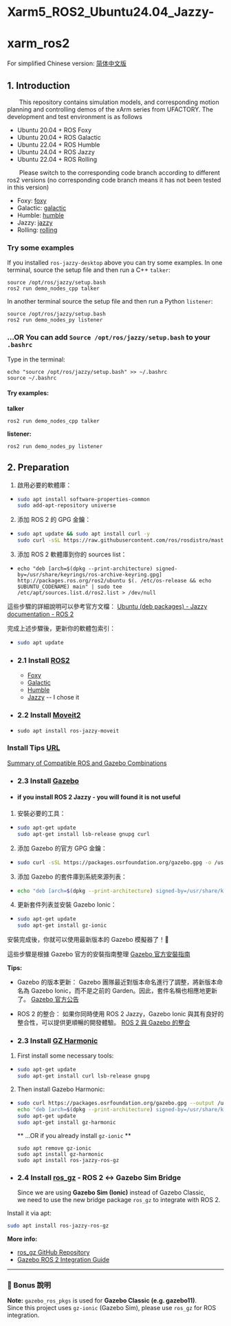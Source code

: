 # Xarm5_ROS2_Ubuntu24.04_Jazzy-

# xarm_ros2

For simplified Chinese version: [简体中文版](./ReadMe_cn.md)

## 1. Introduction

&ensp;&ensp;&ensp;&ensp;This repository contains simulation models, and corresponding motion planning and controlling demos of the xArm series from UFACTORY. The development and test environment is as follows
- Ubuntu 20.04 + ROS Foxy
- Ubuntu 20.04 + ROS Galactic
- Ubuntu 22.04 + ROS Humble
- Ubuntu 24.04 + ROS Jazzy
- Ubuntu 22.04 + ROS Rolling

&ensp;&ensp;&ensp;&ensp;Please switch to the corresponding code branch according to different ros2 versions (no corresponding code branch means it has not been tested in this version)
- Foxy: [foxy](https://github.com/xArm-Developer/xarm_ros2/tree/foxy)
- Galactic: [galactic](https://github.com/xArm-Developer/xarm_ros2/tree/galactic)
- Humble: [humble](https://github.com/xArm-Developer/xarm_ros2/tree/humble)
- Jazzy: [jazzy](https://github.com/xArm-Developer/xarm_ros2/tree/jazzy)
- Rolling: [rolling](https://github.com/xArm-Developer/xarm_ros2/tree/rolling)

### Try some examples
If you installed `ros-jazzy-desktop` above you can try some examples.
In one terminal, source the setup file and then run a C++ `talker`:
```
source /opt/ros/jazzy/setup.bash
ros2 run demo_nodes_cpp talker
```
In another terminal source the setup file and then run a Python `listener`:
```
source /opt/ros/jazzy/setup.bash
ros2 run demo_nodes_py listener
```
### ...OR You can add `Source /opt/ros/jazzy/setup.bash` to your `.bashrc`
Type in the terminal:
```
echo "source /opt/ros/jazzy/setup.bash" >> ~/.bashrc
source ~/.bashrc
```
#### Try examples:
**talker**
```
ros2 run demo_nodes_cpp talker
```
**listener:**
```
ros2 run demo_nodes_py listener
```
## 2. Preparation

1. 啟用必要的軟體庫：

- ``` bash
  sudo apt install software-properties-common
  sudo add-apt-repository universe
  ```
2. 添加 ROS 2 的 GPG 金鑰：
- ``` bash 
  sudo apt update && sudo apt install curl -y
  sudo curl -sSL https://raw.githubusercontent.com/ros/rosdistro/master/ros.key -o /usr/share/keyrings/    ros-archive-keyring.gpg
  ```
3. 添加 ROS 2 軟體庫到你的 sources list：
- ```
  echo "deb [arch=$(dpkg --print-architecture) signed-by=/usr/share/keyrings/ros-archive-keyring.gpg] http://packages.ros.org/ros2/ubuntu $(. /etc/os-release && echo $UBUNTU_CODENAME) main" | sudo tee /etc/apt/sources.list.d/ros2.list > /dev/null
  ```

這些步驟的詳細說明可以參考官方文檔：
[Ubuntu (deb packages) - Jazzy documentation - ROS 2](https://docs.ros.org/en/jazzy/Installation/Ubuntu-Install-Debs.html)



完成上述步驟後，更新你的軟體包索引：
- ```bash
  sudo apt update
  ```

- ### 2.1 Install [ROS2](https://docs.ros.org/) 
  - [Foxy](https://docs.ros.org/en/ros2_documentation/foxy/Installation.html)
  - [Galactic](https://docs.ros.org/en/ros2_documentation/galactic/Installation.html)
  - [Humble](https://docs.ros.org/en/ros2_documentation/humble/Installation.html)
  - [Jazzy](https://docs.ros.org/en/ros2_documentation/jazzy/Installation.html) -- I chose it

- ### 2.2 Install [Moveit2](https://moveit.ros.org/install-moveit2/binary/)
- ```
  sudo apt install ros-jazzy-moveit
  ```

### Install Tips [URL](https://gazebosim.org/docs/all/getstarted/)
[Summary of Compatible ROS and Gazebo Combinations](https://gazebosim.org/docs/latest/ros_installation/)

- ### 2.3 Install [Gazebo](https://classic.gazebosim.org/tutorials?tut=install_ubuntu)


- #### if you install ROS 2 Jazzy - ******************you will found it is not useful******************

1. 安裝必要的工具：
- ```bash
  sudo apt-get update
  sudo apt-get install lsb-release gnupg curl
  ```
2. 添加 Gazebo 的官方 GPG 金鑰：
- ```bash
  sudo curl -sSL https://packages.osrfoundation.org/gazebo.gpg -o /usr/share/keyrings/pkgs-osrf-archive-keyring.gpg
  ```
3. 添加 Gazebo 的套件庫到系統來源列表：
- ```bash
  echo "deb [arch=$(dpkg --print-architecture) signed-by=/usr/share/keyrings/pkgs-osrf-archive-keyring.gpg] http://packages.osrfoundation.org/gazebo/ubuntu-stable $(lsb_release -cs) main" | sudo tee /etc/apt/sources.list.d/gazebo-stable.list > /dev/null
  ```
4. 更新套件列表並安裝 Gazebo Ionic：
- ```bash
  sudo apt-get update
  sudo apt-get install gz-ionic
  ```

安裝完成後，你就可以使用最新版本的 Gazebo 模擬器了！🚀

這些步驟是根據 Gazebo 官方的安裝指南整理 [Gazebo 官方安裝指南](https://gazebosim.org/docs/latest/install_ubuntu/)

**Tips:**
- Gazebo 的版本更新： Gazebo 團隊最近對版本命名進行了調整，將新版本命名為 Gazebo Ionic，而不是之前的 Garden。因此，套件名稱也相應地更新了。 [Gazebo 官方公告](https://gazebosim.org/docs/latest/getstarted/)
  
- ROS 2 的整合： 如果你同時使用 ROS 2 Jazzy，Gazebo Ionic 與其有良好的整合性，可以提供更順暢的開發體驗。 [ROS 2 與 Gazebo 的整合](https://github.com/gazebosim/docs/blob/master/ros_installation.md)

- ### 2.3 Install [GZ Harmonic](https://gazebosim.org/docs/harmonic/install_ubuntu/)

1. First install some necessary tools:
- ```bash
  sudo apt-get update
  sudo apt-get install curl lsb-release gnupg
  ```
2. Then install Gazebo Harmonic:
- ```bash
  sudo curl https://packages.osrfoundation.org/gazebo.gpg --output /usr/share/keyrings/pkgs-osrf-archive-keyring.gpg
  echo "deb [arch=$(dpkg --print-architecture) signed-by=/usr/share/keyrings/pkgs-osrf-archive-keyring.gpg] http://packages.osrfoundation.org/gazebo/ubuntu-stable $(lsb_release -cs) main" | sudo tee /etc/apt/sources.list.d/gazebo-stable.list > /dev/null
  sudo apt-get update
  sudo apt-get install gz-harmonic
  ```
  
  ** ...OR if you already install `gz-ionic` **
  ```
  sudo apt remove gz-ionic
  sudo apt install gz-harmonic
  sudo apt install ros-jazzy-ros-gz
  ```
  
- ### 2.4 Install [ros_gz](https://github.com/gazebosim/ros_gz) - ROS 2 ↔ Gazebo Sim Bridge

  Since we are using **Gazebo Sim (Ionic)** instead of Gazebo Classic,  
we need to use the new bridge package `ros_gz` to integrate with ROS 2.

Install it via apt:

```bash
sudo apt install ros-jazzy-ros-gz
```
**More info:**
- [ros_gz GitHub Repository](https://github.com/gazebosim/ros_gz)
- [Gazebo ROS 2 Integration Guide](https://gazebosim.org/docs/latest/ros_installation/)

---

### 💬 Bonus 說明
**Note:** 
`gazebo_ros_pkgs` is used for **Gazebo Classic (e.g. gazebo11)**.  
Since this project uses `gz-ionic` (Gazebo Sim), please use `ros_gz` for ROS integration.





